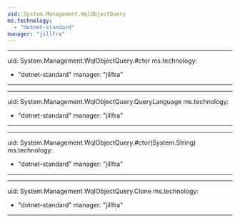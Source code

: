 ```yaml
---
uid: System.Management.WqlObjectQuery
ms.technology: 
  - "dotnet-standard"
manager: "jillfra"
---
```


---
uid: System.Management.WqlObjectQuery.#ctor
ms.technology: 
  - "dotnet-standard"
manager: "jillfra"
---

---
uid: System.Management.WqlObjectQuery.QueryLanguage
ms.technology: 
  - "dotnet-standard"
manager: "jillfra"
---

---
uid: System.Management.WqlObjectQuery.#ctor(System.String)
ms.technology: 
  - "dotnet-standard"
manager: "jillfra"
---

---
uid: System.Management.WqlObjectQuery.Clone
ms.technology: 
  - "dotnet-standard"
manager: "jillfra"
---

